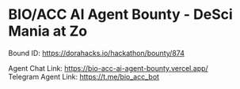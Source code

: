 # BIO/ACC AI Agent Bounty - DeSci Mania at Zo
Bound ID: https://dorahacks.io/hackathon/bounty/874

Agent Chat Link: https://bio-acc-ai-agent-bounty.vercel.app/
</br>
Telegram Agent Link: https://t.me/bio_acc_bot
